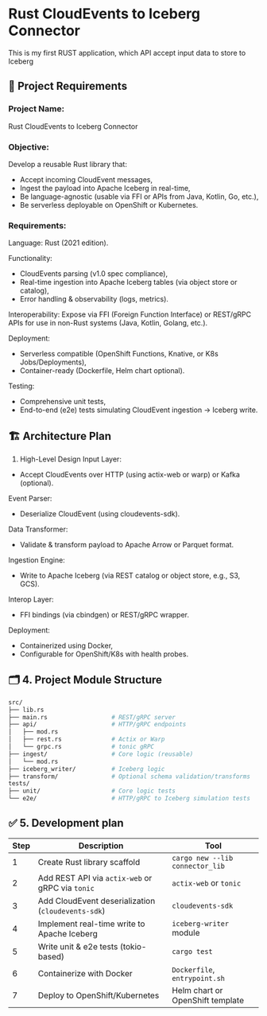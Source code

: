# Rust CloudEvents to Iceberg Connector
This is my first RUST application, which API accept input data to store to Iceberg

## 📄 Project Requirements

### Project Name: 
Rust CloudEvents to Iceberg Connector

### Objective:

Develop a reusable Rust library that:
- Accept incoming CloudEvent messages,
- Ingest the payload into Apache Iceberg in real-time,
- Be language-agnostic (usable via FFI or APIs from Java, Kotlin, Go, etc.),
- Be serverless deployable on OpenShift or Kubernetes.

### Requirements:
Language: Rust (2021 edition).

Functionality:
- CloudEvents parsing (v1.0 spec compliance),
- Real-time ingestion into Apache Iceberg tables (via object store or catalog),
- Error handling & observability (logs, metrics).

Interoperability: Expose via FFI (Foreign Function Interface)  or REST/gRPC APIs for use in non-Rust systems (Java, Kotlin, Golang, etc.).

Deployment:
- Serverless compatible (OpenShift Functions, Knative, or K8s Jobs/Deployments),
- Container-ready (Dockerfile, Helm chart optional).

Testing:
- Comprehensive unit tests,
- End-to-end (e2e) tests simulating CloudEvent ingestion → Iceberg write.

## 🏗️ Architecture Plan

1. High-Level Design
Input Layer:
- Accept CloudEvents over HTTP (using actix-web or warp) or Kafka (optional).

Event Parser:
- Deserialize CloudEvent (using cloudevents-sdk).

Data Transformer:
- Validate & transform payload to Apache Arrow or Parquet format.

Ingestion Engine:
- Write to Apache Iceberg (via REST catalog or object store, e.g., S3, GCS).

Interop Layer:
- FFI bindings (via cbindgen) or REST/gRPC wrapper.

Deployment:
- Containerized using Docker,
- Configurable for OpenShift/K8s with health probes.

## 🗂️ 4. Project Module Structure
```bash
src/
├── lib.rs
├── main.rs                  # REST/gRPC server
├── api/                     # HTTP/gRPC endpoints
│   ├── mod.rs
│   ├── rest.rs              # Actix or Warp
│   └── grpc.rs              # tonic gRPC
├── ingest/                  # Core logic (reusable)
│   └── mod.rs
├── iceberg_writer/          # Iceberg logic
├── transform/               # Optional schema validation/transforms
tests/
├── unit/                    # Core logic tests
└── e2e/                     # HTTP/gRPC to Iceberg simulation tests

```

## ✅ 5. Development plan
| Step | Description                                        | Tool                             |
| ---- | -------------------------------------------------- | -------------------------------- |
| 1    | Create Rust library scaffold                       | `cargo new --lib connector_lib`  |
| 2    | Add REST API via `actix-web` or gRPC via `tonic`   | `actix-web` or `tonic`           |
| 3    | Add CloudEvent deserialization (`cloudevents-sdk`) | `cloudevents-sdk`                |
| 4    | Implement real-time write to Apache Iceberg        | `iceberg-writer` module          |
| 5    | Write unit & e2e tests (tokio-based)               | `cargo test`                     |
| 6    | Containerize with Docker                           | `Dockerfile`, `entrypoint.sh`    |
| 7    | Deploy to OpenShift/Kubernetes                     | Helm chart or OpenShift template |
